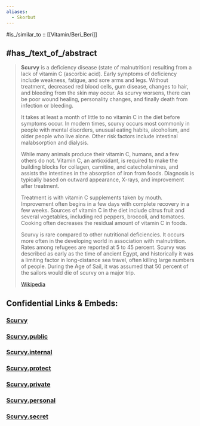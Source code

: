 ```yaml
---
aliases:
  - Skorbut
---
```


#is_/similar_to :: [[Vitamin/Beri_Beri]] 

## #has_/text_of_/abstract 

> **Scurvy** is a deficiency disease (state of malnutrition) resulting from a lack of vitamin C (ascorbic acid). Early symptoms of deficiency include weakness, fatigue, and sore arms and legs. Without treatment, decreased red blood cells, gum disease, changes to hair, and bleeding from the skin may occur. As scurvy worsens, there can be poor wound healing, personality changes, and finally death from infection or bleeding.
>
> It takes at least a month of little to no vitamin C in the diet before symptoms occur. In modern times, scurvy occurs most commonly in people with mental disorders, unusual eating habits, alcoholism, and older people who live alone. Other risk factors include intestinal malabsorption and dialysis.
>
> While many animals produce their vitamin C, humans, and a few others do not. Vitamin C, an antioxidant, is required to make the building blocks for collagen, carnitine, and catecholamines, and assists the intestines in the absorption of iron from foods.  Diagnosis is typically based on outward appearance, X-rays, and improvement after treatment.
>
> Treatment is with vitamin C supplements taken by mouth. Improvement often begins in a few days with complete recovery in a few weeks. Sources of vitamin C in the diet include citrus fruit and several vegetables, including red peppers, broccoli, and tomatoes. Cooking often decreases the residual amount of vitamin C in foods.
>
> Scurvy is rare compared to other nutritional deficiencies. It occurs more often in the developing world in association with malnutrition. Rates among refugees are reported at 5 to 45 percent. Scurvy was described as early as the time of ancient Egypt, and historically it was a limiting factor in long-distance sea travel, often killing large numbers of people. During the Age of Sail, it was assumed that 50 percent of the sailors would die of scurvy on a major trip.
>
> [Wikipedia](https://en.wikipedia.org/wiki/Scurvy)




## Confidential Links & Embeds: 

### [Scurvy](/_Standards/bio/Metabolism/Nutrition/Vitamin/Scurvy.md) 

### [Scurvy.public](/_public/bio/Metabolism/Nutrition/Vitamin/Scurvy.public.md) 

### [Scurvy.internal](/_internal/bio/Metabolism/Nutrition/Vitamin/Scurvy.internal.md) 

### [Scurvy.protect](/_protect/bio/Metabolism/Nutrition/Vitamin/Scurvy.protect.md) 

### [Scurvy.private](/_private/bio/Metabolism/Nutrition/Vitamin/Scurvy.private.md) 

### [Scurvy.personal](/_personal/bio/Metabolism/Nutrition/Vitamin/Scurvy.personal.md) 

### [Scurvy.secret](/_secret/bio/Metabolism/Nutrition/Vitamin/Scurvy.secret.md)

